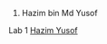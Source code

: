 1. Hazim bin Md Yusof



Lab 1 
<a href="https://t.me/c/1268048899/33999?thread=33987"> Hazim Yusof </a>
